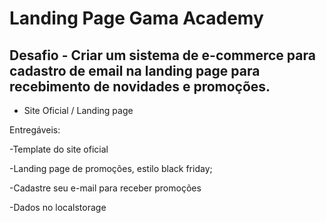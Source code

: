 # Landing Page Gama Academy

## Desafio - Criar um sistema de e-commerce para cadastro de email na landing page para recebimento de novidades e promoções.

- Site Oficial / Landing page  

Entregáveis: 

-Template do site oficial 

-Landing page de promoções, estilo black friday; 

-Cadastre seu e-mail para receber promoções 

-Dados no localstorage

